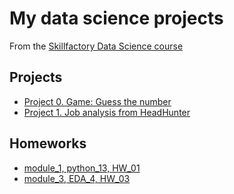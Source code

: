 # My data science projects
From the [Skillfactory Data Science course](https://skillfactorv.ru/data-scientist)

## Projects

* [Project 0. Game: Guess the number](https://github.com/meliashchenia/Skillfactory_DS_3.0/tree/main/project_0)
* [Project 1. Job analysis from HeadHunter](https://github.com/meliashchenia/Skillfactory_DS_3.0/tree/main/project_1)

## Homeworks

* [module_1, python_13, HW_01](https://github.com/meliashchenia/Skillfactory_DS_3.0/tree/main/python_13_9.11_hw_01)
* [module_3, EDA_4, HW_03](https://github.com/meliashchenia/Skillfactory_DS_3.0/tree/main/EDA_4_HW_03)